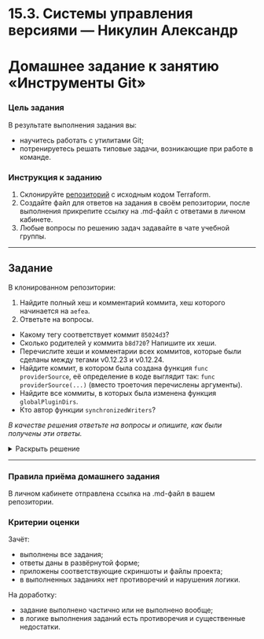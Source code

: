 # 15.3. Системы управления версиями — Никулин Александр
# Домашнее задание к занятию «Инструменты Git»

### Цель задания

В результате выполнения задания вы:

* научитесь работать с утилитами Git;
* потренируетесь решать типовые задачи, возникающие при работе в команде. 

### Инструкция к заданию

1. Склонируйте [репозиторий](https://github.com/hashicorp/terraform) с исходным кодом Terraform.
2. Создайте файл для ответов на задания в своём репозитории, после выполнения прикрепите ссылку на .md-файл с ответами в личном кабинете.
3. Любые вопросы по решению задач задавайте в чате учебной группы.

------

## Задание

В клонированном репозитории:

1. Найдите полный хеш и комментарий коммита, хеш которого начинается на `aefea`.
2. Ответьте на вопросы.

* Какому тегу соответствует коммит `85024d3`?
* Сколько родителей у коммита `b8d720`? Напишите их хеши.
* Перечислите хеши и комментарии всех коммитов, которые были сделаны между тегами  v0.12.23 и v0.12.24.
* Найдите коммит, в котором была создана функция `func providerSource`, её определение в коде выглядит так: `func providerSource(...)` (вместо троеточия перечислены аргументы).
* Найдите все коммиты, в которых была изменена функция `globalPluginDirs`.
* Кто автор функции `synchronizedWriters`? 

*В качестве решения ответьте на вопросы и опишите, как были получены эти ответы.*

<details>
  <summary>Раскрыть решение</summary>

  * Какому тегу соответствует коммит `85024d3`?
    - ![image](https://github.com/ADNikulin/netology/assets/44374132/52b34b39-5c48-4619-8308-d9348324f828)
    - tag: v0.12.23

  * Сколько родителей у коммита `b8d720`? Напишите их хеши.
    - ![image](https://github.com/ADNikulin/netology/assets/44374132/1a969a12-1fbe-4cda-8302-c6fc28ebd7b5)
    - ```
      56cd7859e0
      9ea88f22fc
      ```

  * Перечислите хеши и комментарии всех коммитов, которые были сделаны между тегами  v0.12.23 и v0.12.24.
    - ![image](https://github.com/ADNikulin/netology/assets/44374132/2f13dbc9-9c0e-4c89-a512-6feb323a3733)
    - ```
      33ff1c03bb (tag: v0.12.24) v0.12.24
      b14b74c493 [Website] vmc provider links
      3f235065b9 Update CHANGELOG.md
      6ae64e247b registry: Fix panic when server is unreachable
      5c619ca1ba website: Remove links to the getting started guide's old location
      06275647e2 Update CHANGELOG.md
      d5f9411f51 command: Fix bug when using terraform login on Windows
      4b6d06cc5d Update CHANGELOG.md
      dd01a35078 Update CHANGELOG.md
      225466bc3e Cleanup after v0.12.23 release
      ```
  * Найдите коммит, в котором была создана функция `func providerSource`, её определение в коде выглядит так: `func providerSource(...)` (вместо троеточия перечислены аргументы).
    - ![image](https://github.com/ADNikulin/netology/assets/44374132/fe76f4f2-a44e-43e4-b21c-5c90dd528d37)
    - 5af1e6234a

  * Найдите все коммиты, в которых была изменена функция `globalPluginDirs`.
    - ![image](https://github.com/ADNikulin/netology/assets/44374132/37eb3951-0571-4524-8850-d2d892288b6c)
    - ```
      65c4ba7363 Remove terraform binary
      125eb51dc4 Remove accidentally-committed binary
      22c121df86 Bump compatibility version to 1.3.0 for terraform core release (#30988)
      7c7e5d8f0a Don't show data while input if sensitive
      35a058fb3d main: configure credentials from the CLI config file
      c0b1761096 prevent log output during init
      8364383c35 Push plugin discovery down into command package
      ```

  * Кто автор функции `synchronizedWriters`?
    - ![image](https://github.com/ADNikulin/netology/assets/44374132/2310307c-3da2-43c8-bf10-0bcba893ea12)
    -  Martin Atkins 

</details>

---

### Правила приёма домашнего задания

В личном кабинете отправлена ссылка на .md-файл в вашем репозитории.

### Критерии оценки

Зачёт:

* выполнены все задания;
* ответы даны в развёрнутой форме;
* приложены соответствующие скриншоты и файлы проекта;
* в выполненных заданиях нет противоречий и нарушения логики.

На доработку:

* задание выполнено частично или не выполнено вообще;
* в логике выполнения заданий есть противоречия и существенные недостатки.
